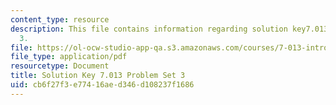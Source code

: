 ```yaml
---
content_type: resource
description: This file contains information regarding solution key7.013 problem set
  3.
file: https://ol-ocw-studio-app-qa.s3.amazonaws.com/courses/7-013-introductory-biology-spring-2013/cb6f27f3e77416aed346d108237f1686_MIT7_013S13_Pset_3Sol.pdf
file_type: application/pdf
resourcetype: Document
title: Solution Key 7.013 Problem Set 3
uid: cb6f27f3-e774-16ae-d346-d108237f1686
---
```

